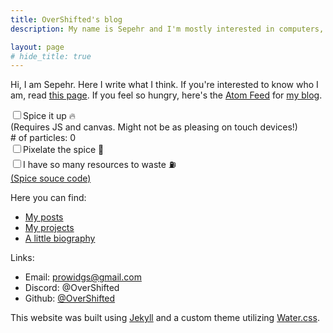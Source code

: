 ```yaml
---
title: OverShifted's blog
description: My name is Sepehr and I'm mostly interested in computers, mathematics and physics. I usually program in C/C++, Rust and Python and enjoy working on low-level systems, games, and even sometimes website front-ends.

layout: page
# hide_title: true
---
```


Hi, I am Sepehr. Here I write what I think. If you're interested to know who I am, read [this page](/about). If you feel so hungry, here's the [Atom Feed](/feed.xml) for [my blog](/posts).

<div>
    <label style="margin-bottom: 0"><input type="checkbox" id="spice-toggle"/>Spice it up 🔥</label>
    <br>
    <span class="muted">(Requires JS and canvas. Might not be as pleasing on touch devices!)</span>
    <br>
    <div id="spice-settings" class="hidden">
        <span class="muted"># of particles: <span id="spice-particle-count">0</span></span>
        <br>
        <label style="margin-top: 0.6em"><input type="checkbox" id="spice-pixelate-toggle"/>Pixelate the spice 👾</label>
        <br>
        <label><input type="checkbox" id="spice-massive-toggle"/>I have so many resources to waste ⛽</label>
        <br>
        <a href="/assets/js/spice.js" id="spice-souce-code-link">(Spice souce code)</a>
    </div>
</div>
<!-- <input type = "range" min="0" max="150" value="120" step="1" id="spice-max-particle-count"/> -->

Here you can find:
- [My posts](/posts)
- [My projects](/projects)
- [A little biography](/about)
<!-- - [My neighbours](/neighbours) -->

Links:
- Email: [prowidgs@gmail.com](mailto:prowidgs@gmail.com)
- Discord: @OverShifted
- Github: [@OverShifted](https://github.com/OverShifted)

<canvas id="spice-canvas"></canvas>
<script src="/assets/js/spice.js"></script>

This website was built using [Jekyll](https://jekyllrb.com/) and a custom theme utilizing [Water.css](https://watercss.kognise.dev/).
